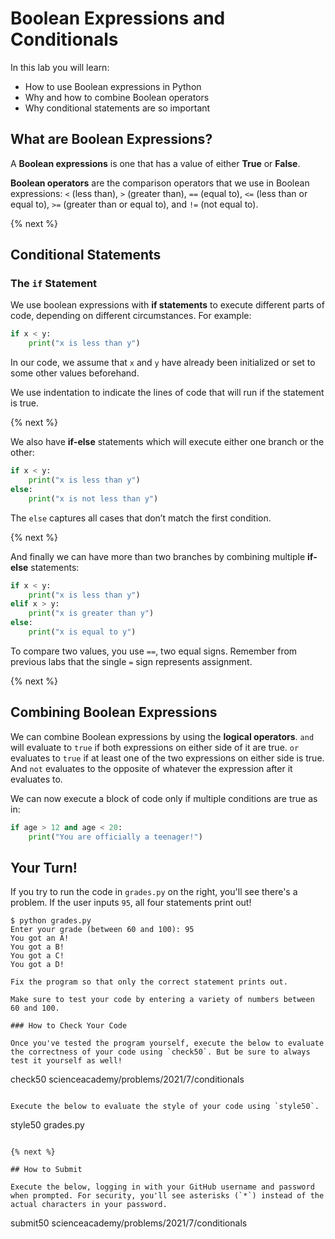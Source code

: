 # Boolean Expressions and Conditionals

In this lab you will learn:

- How to use Boolean expressions in Python
- Why and how to combine Boolean operators
- Why conditional statements are so important

## What are Boolean Expressions?

A **Boolean expressions** is one that has a value of either **True** or **False**.

**Boolean operators** are the comparison operators that we use in Boolean expressions: `<` (less than), `>` (greater than), `==` (equal to), `<=` (less than or equal to), `>=` (greater than or equal to), and `!=` (not equal to).

{% next %}

## Conditional Statements

### The `if` Statement

We use boolean expressions with **if statements** to execute different parts of code, depending on different circumstances. For example:

```python
if x < y:
    print("x is less than y")
```

In our code, we assume that `x` and `y` have already been initialized or set to some other values beforehand.

We use indentation to indicate the lines of code that will run if the statement is true.

{% next %}

We also have **if-else** statements which will execute either one branch or the other:

```python
if x < y:
    print("x is less than y")
else:
    print("x is not less than y")
```

The `else` captures all cases that don’t match the first condition.

{% next %}

And finally we can have more than two branches by combining multiple **if-else** statements:

```python
if x < y:
    print("x is less than y")
elif x > y:
    print("x is greater than y")
else:
    print("x is equal to y")
```

To compare two values, you use `==`, two equal signs. Remember from previous labs that the single `=` sign represents assignment.

{% next %}

## Combining Boolean Expressions

We can combine Boolean expressions by using the **logical operators**.  `and` will evaluate to `true` if both expressions on either side of it are true. `or` evaluates to `true` if at least one of the two expressions on either side is true. And `not` evaluates to the opposite of whatever the expression after it evaluates to.

We can now execute a block of code only if multiple conditions are true as in:

```python
if age > 12 and age < 20:
    print("You are officially a teenager!")
```

## Your Turn!

If you try to run the code in `grades.py` on the right, you'll see there's a problem. If the user inputs `95`, all four statements print out!

```
$ python grades.py
Enter your grade (between 60 and 100): 95
You got an A!
You got a B!
You got a C!
You got a D!

Fix the program so that only the correct statement prints out.

Make sure to test your code by entering a variety of numbers between 60 and 100.

### How to Check Your Code

Once you've tested the program yourself, execute the below to evaluate the correctness of your code using `check50`. But be sure to always test it yourself as well!

```
check50 scienceacademy/problems/2021/7/conditionals
```

Execute the below to evaluate the style of your code using `style50`.

```
style50 grades.py
```

{% next %}

## How to Submit

Execute the below, logging in with your GitHub username and password when prompted. For security, you'll see asterisks (`*`) instead of the actual characters in your password.

```
submit50 scienceacademy/problems/2021/7/conditionals
```
